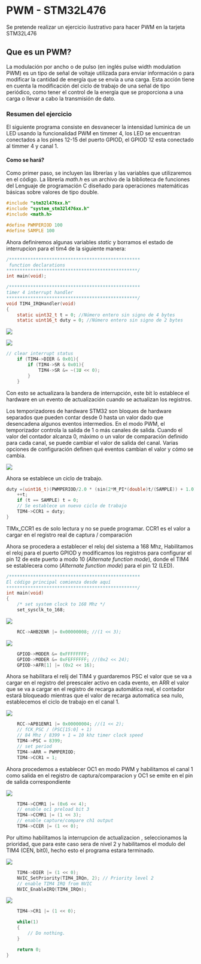 # PWM -  STM32L476

Se pretende realizar un ejercicio ilustrativo para hacer PWM en la tarjeta STM32L476

## Que es  un PWM?
La modulación por ancho o de pulso (en inglés pulse width modulation PWM) es un tipo de señal de voltaje utilizada para enviar información o para modificar la cantidad de energía que se envía a una carga. Esta acción tiene en cuenta la modificación del ciclo de trabajo de una señal de tipo periódico, como tener el control de la energía que se proporciona a una carga o llevar a cabo la transmisión de dato.

### Resumen del ejercicio
El siguiente programa consiste en desvanecer la intensidad luminica de un LED usando la funcionalidad PWM en timmer 4, los LED se encuentran conectados a los pines 12-15 del puerto GPIOD, el GPIOD 12 esta conectado al timmer 4 y canal 1.

####  Como se hará?
Como primer paso, se incluyen las librerías y las variables que utilizaremos en el código. La librería _math.h_ es un archivo de la biblioteca de funciones del Lenguaje de programación C  diseñado para operaciones matemáticas básicas sobre valores de tipo double.

```C
#include "stm32l476xx.h"
#include "system_stm32l476xx.h"
#include <math.h>

#define PWMPERIOD 100
#define SAMPLE 100
```

Ahora definiremos algunas variables _static_ y borramos el  estado de interrupcion para el tim4 de la siguiente manera:

```C
/*************************************************
 function declarations
*************************************************/
int main(void);

/*************************************************
timer 4 interrupt handler
*************************************************/
void TIM4_IRQHandler(void)
{
    static uint32_t t = 0; //Número entero sin signo de 4 bytes
    static uint16_t duty = 0; //Número entero sin signo de 2 bytes
```

![](https://github.com/RobinsonRJ10/PWM---STM32L476/blob/master/Imagenes/TIM4_DIER.png)

![](https://github.com/RobinsonRJ10/PWM---STM32L476/blob/master/Imagenes/TIM4_SR.png)

```C
// clear interrupt status
    if (TIM4->DIER & 0x01){
        if (TIM4->SR & 0x01){
            TIM4->SR &= ~(1U << 0);
        }
    }
```
Con esto se actualizara la bandera de interrupción, este bit lo establece el hardware en un evento de actualización cuando se actualizan los registros.

Los temporizadores de hardware STM32 son bloques de hardware separados que pueden contar desde 0 hasta un valor dado que desencadena algunos eventos intermedios. En el modo PWM, el temporizador controla la salida de 1 o más canales de salida. Cuando el valor del contador alcanza 0, máximo o un valor de comparación definido para cada canal, se puede cambiar el valor de salida del canal. Varias opciones de configuración definen qué eventos cambian el valor y cómo se cambia.

![](https://github.com/RobinsonRJ10/PWM---STM32L476/blob/master/Imagenes/pwm.png)

Ahora se establece un ciclo de trabajo.

```C
duty =(uint16_t)(PWMPERIOD/2.0 * (sin(2*M_PI*(double)t/(SAMPLE)) + 1.0));
    ++t;
    if (t == SAMPLE) t = 0;
    // Se establece un nuevo ciclo de trabajo
    TIM4->CCR1 = duty;
}
```
TIMx_CCR1 es de solo lectura y no se puede programar. CCR1 es el valor a cargar en el registro real de captura / comparación

Ahora se procedera a establecer el reloj del sistema a 168 Mhz, Habilitamos el reloj para el puerto GPIOD y modificamos los registros para configurar el pin 12 de este puerto a modo 10 (_Alternate function mode_), donde el TIM4 se establecera como (_Alternate function mode_) para el pin 12 (LED).

```C
/*************************************************
El código principal comienza desde aquí
*************************************************/
int main(void)
{
    /* set system clock to 168 Mhz */
    set_sysclk_to_168;
```

![](https://github.com/RobinsonRJ10/PWM---STM32L476/blob/master/Imagenes/RCC.png)


```C
    RCC->AHB2ENR |= 0x00000008; //(1 << 3);
```


![](https://github.com/RobinsonRJ10/PWM---STM32L476/blob/master/Imagenes/MODER.png)


```C
    GPIOD->MODER &= 0xFFFFFFFF;
    GPIOD->MODER &= 0xFEFFFFFF; //(0x2 << 24);
    GPIOD->AFR[1] |= (0x2 << 16);
```

Ahora se habilitara el relij del TIM4 y guardaremos PSC el valor que se va a cargar en el registro del preescaler activo en cada evento, en ARR el valor que se va a cargar en el registro de recarga automática real, el contador estará bloqueado mientras que el valor de recarga automatica sea nulo, establecemos el ciclo de trabajo en el canal 1.

![](https://github.com/RobinsonRJ10/PWM---STM32L476/blob/master/Imagenes/APB1ENR1.png)

```C
    RCC->APB1ENR1 |= 0x00000004; //(1 << 2);
    // fCK_PSC / (PSC[15:0] + 1)
    // 84 Mhz / 8399 + 1 = 10 khz timer clock speed
    TIM4->PSC = 8399;
    // set period
    TIM4->ARR = PWMPERIOD;
    TIM4->CCR1 = 1;
```

Ahora procedemos a establecer OC1 en modo PWM y habilitamos el canal 1 como salida en el registro de captura/comparacion y OC1 se emite en el pin de salida correspondiente

![](https://github.com/RobinsonRJ10/PWM---STM32L476/blob/master/Imagenes/OC1.png)

```C
    TIM4->CCMR1 |= (0x6 << 4);
    // enable oc1 preload bit 3
    TIM4->CCMR1 |= (1 << 3);
    // enable capture/compare ch1 output
    TIM4->CCER |= (1 << 0);
```

Por ultimo habilitamos la interrupcion de actualizacion , seleccionamos la prioridad, que para este caso sera de nivel 2 y habilitamos el modulo del TIM4 (CEN, bit0), hecho esto el programa estara terminado.

![](https://github.com/RobinsonRJ10/PWM---STM32L476/blob/master/Imagenes/DIER.png)

```C
    TIM4->DIER |= (1 << 0);
    NVIC_SetPriority(TIM4_IRQn, 2); // Priority level 2
    // enable TIM4 IRQ from NVIC
    NVIC_EnableIRQ(TIM4_IRQn);
```

![](https://github.com/RobinsonRJ10/PWM---STM32L476/blob/master/Imagenes/CR1.png)

```C
    TIM4->CR1 |= (1 << 0);

    while(1)
    {
        // Do nothing.
    }

    return 0;
}
```
